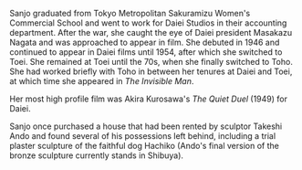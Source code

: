 <!-- Miki Sanjo -->

Sanjo graduated from Tokyo Metropolitan Sakuramizu Women's Commercial School and went to work for Daiei Studios in their accounting department. After the war, she caught the eye of Daiei president Masakazu Nagata and was approached to appear in film. She debuted in 1946 and continued to appear in Daiei films until 1954, after which she switched to Toei. She remained at Toei until the 70s, when she finally switched to Toho. She had worked briefly with Toho in between her tenures at Daiei and Toei, at which time she appeared in _The Invisible Man_.

Her most high profile film was Akira Kurosawa's _The Quiet Duel_ (1949) for Daiei.

Sanjo once purchased a house that had been rented by sculptor Takeshi Ando and found several of his possessions left behind, including a trial plaster sculpture of the faithful dog Hachiko (Ando's final version of the bronze sculpture currently stands in Shibuya).